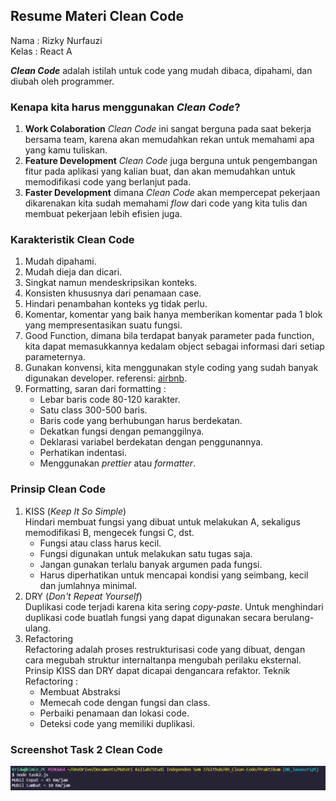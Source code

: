 ## Resume Materi Clean Code

Nama : Rizky Nurfauzi  
Kelas : React A

**_Clean Code_** adalah istilah untuk code yang mudah dibaca, dipahami, dan diubah oleh programmer.

### Kenapa kita harus menggunakan _Clean Code_?

1. **Work Colaboration**
   _Clean Code_ ini sangat berguna pada saat bekerja bersama team, karena akan memudahkan rekan untuk memahami apa yang kamu tuliskan.
2. **Feature Development**
   _Clean Code_ juga berguna untuk pengembangan fitur pada aplikasi yang kalian buat, dan akan memudahkan untuk memodifikasi code yang berlanjut pada.
3. **Faster Development**
   dimana _Clean Code_ akan mempercepat pekerjaan dikarenakan kita sudah memahami _flow_ dari code yang kita tulis dan membuat pekerjaan lebih efisien juga.

### Karakteristik Clean Code

1. Mudah dipahami.
2. Mudah dieja dan dicari.
3. Singkat namun mendeskripsikan konteks.
4. Konsisten khususnya dari penamaan case.
5. Hindari penambahan konteks yg tidak perlu.
6. Komentar, komentar yang baik hanya memberikan komentar pada 1 blok yang mempresentasikan suatu fungsi.
7. Good Function, dimana bila terdapat banyak parameter pada function, kita dapat memasukkannya kedalam object sebagai informasi dari setiap parameternya.
8. Gunakan konvensi, kita menggunakan style coding yang sudah banyak digunakan developer. referensi: [airbnb](https://github.com/airbnb/javascript).
9. Formatting, saran dari formatting :
   - Lebar baris code 80-120 karakter.
   - Satu class 300-500 baris.
   - Baris code yang berhubungan harus berdekatan.
   - Dekatkan fungsi dengan pemanggilnya.
   - Deklarasi variabel berdekatan dengan penggunannya.
   - Perhatikan indentasi.
   - Menggunakan _prettier_ atau _formatter_.

### Prinsip Clean Code

1. KISS (_Keep It So Simple_)  
   Hindari membuat fungsi yang dibuat untuk melakukan A, sekaligus memodifikasi B, mengecek fungsi C, dst.
   - Fungsi atau class harus kecil.
   - Fungsi digunakan untuk melakukan satu tugas saja.
   - Jangan gunakan terlalu banyak argumen pada fungsi.
   - Harus diperhatikan untuk mencapai kondisi yang seimbang, kecil dan jumlahnya minimal.
2. DRY (_Don't Repeat Yourself_)  
   Duplikasi code terjadi karena kita sering _copy-paste_. Untuk menghindari duplikasi code buatlah fungsi yang dapat digunakan secara berulang-ulang.
3. Refactoring  
   Refactoring adalah proses restrukturisasi code yang dibuat, dengan cara megubah struktur internaltanpa mengubah perilaku eksternal. Prinsip KISS dan DRY dapat dicapai dengancara refaktor.
   Teknik Refactoring :
   - Membuat Abstraksi
   - Memecah code dengan fungsi dan class.
   - Perbaiki penamaan dan lokasi code.
   - Deteksi code yang memiliki duplikasi.

### Screenshot Task 2 Clean Code

![Task 2 Image](Screenshot/task2.png "Clean Code Task 2")
